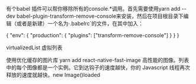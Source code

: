有个babel 插件可以帮你移除所有的console.*调用。首先需要使用yarn add --dev babel-plugin-transform-remove-console来安装，然后在项目根目录下编辑（或者是新建）一个名为·.babelrc`的文件，在其中加入：

{
  "env": {
    "production": {
      "plugins": ["transform-remove-console"]
    }
  }
}


virtualizedList  虚拟列表

使用优化缓存的图片库
yarn add react-native-fast-image
高性能的图像。列表中的每个图像都是一个实例。它到达钩子的速度越快，你的 Javascript 线程再次释放的速度就越快。new Image()loaded

